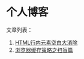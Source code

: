 # 个人博客

文章列表：
  1. [HTML行内元素空白大消除](https://github.com/verymuch/blog/issues/2)
  1. [浏览器缓存策略之扫盲篇](https://github.com/verymuch/blog/issues/1)
